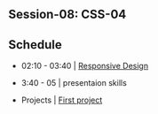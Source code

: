 
## Session-08: CSS-04

## Schedule

- 02:10 - 03:40 | [Responsive Design](https://github.com/yosefanajjar/Responsive-Design-Workshop)
- 3:40 - 05      | presentaion skills

- Projects | [First project](./project.md) 




